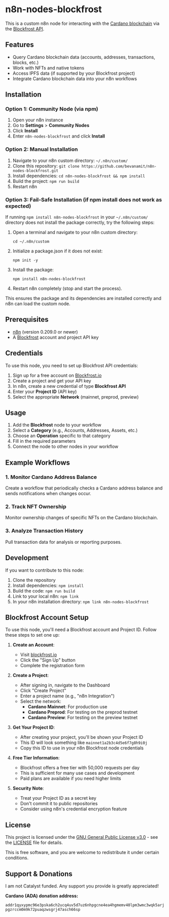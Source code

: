 # n8n-nodes-blockfrost

This is a custom n8n node for interacting with the [Cardano blockchain](https://cardano.org) via the [Blockfrost API](https://blockfrost.io).

## Features

- Query Cardano blockchain data (accounts, addresses, transactions, blocks, etc.)
- Work with NFTs and native tokens
- Access IPFS data (if supported by your Blockfrost project)
- Integrate Cardano blockchain data into your n8n workflows

## Installation

### Option 1: Community Node (via npm)

1. Open your n8n instance
2. Go to **Settings** > **Community Nodes**
3. Click **Install**
4. Enter `n8n-nodes-blockfrost` and click **Install**

### Option 2: Manual Installation

1. Navigate to your n8n custom directory: `~/.n8n/custom/`
2. Clone this repository: `git clone https://github.com/bevanamit/n8n-nodes-blockfrost.git`
3. Install dependencies: `cd n8n-nodes-blockfrost && npm install`
4. Build the project: `npm run build`
5. Restart n8n

### Option 3: Fail-Safe Installation (if npm install does not work as expected)

If running `npm install n8n-nodes-blockfrost` in your `~/.n8n/custom/` directory does not install the package correctly, try the following steps:

1. Open a terminal and navigate to your n8n custom directory:
   ```
   cd ~/.n8n/custom
   ```
2. Initialize a package.json if it does not exist:
   ```
   npm init -y
   ```
3. Install the package:
   ```
   npm install n8n-nodes-blockfrost
   ```
4. Restart n8n completely (stop and start the process).

This ensures the package and its dependencies are installed correctly and n8n can load the custom node.

## Prerequisites

- [n8n](https://n8n.io/) (version 0.209.0 or newer)
- A [Blockfrost](https://blockfrost.io) account and project API key

## Credentials

To use this node, you need to set up Blockfrost API credentials:

1. Sign up for a free account on [Blockfrost.io](https://blockfrost.io)
2. Create a project and get your API key
3. In n8n, create a new credential of type **Blockfrost API**
4. Enter your **Project ID** (API key)
5. Select the appropriate **Network** (mainnet, preprod, preview)

## Usage

1. Add the **Blockfrost** node to your workflow
2. Select a **Category** (e.g., Accounts, Addresses, Assets, etc.)
3. Choose an **Operation** specific to that category
4. Fill in the required parameters
5. Connect the node to other nodes in your workflow

## Example Workflows

### 1. Monitor Cardano Address Balance

Create a workflow that periodically checks a Cardano address balance and sends notifications when changes occur.

### 2. Track NFT Ownership

Monitor ownership changes of specific NFTs on the Cardano blockchain.

### 3. Analyze Transaction History

Pull transaction data for analysis or reporting purposes.

## Development

If you want to contribute to this node:

1. Clone the repository
2. Install dependencies: `npm install`
3. Build the code: `npm run build`
4. Link to your local n8n: `npm link`
5. In your n8n installation directory: `npm link n8n-nodes-blockfrost`

## Blockfrost Account Setup

To use this node, you'll need a Blockfrost account and Project ID. Follow these steps to set one up:

1. **Create an Account**:
   - Visit [blockfrost.io](https://blockfrost.io/)
   - Click the "Sign Up" button
   - Complete the registration form

2. **Create a Project**:
   - After signing in, navigate to the Dashboard
   - Click "Create Project"
   - Enter a project name (e.g., "n8n Integration")
   - Select the network:
     - **Cardano Mainnet**: For production use
     - **Cardano Preprod**: For testing on the preprod testnet
     - **Cardano Preview**: For testing on the preview testnet

3. **Get Your Project ID**:
   - After creating your project, you'll be shown your Project ID
   - This ID will look something like `mainnet1a2b3c4d5e6f7g8h9i0j`
   - Copy this ID to use in your n8n Blockfrost node credentials

4. **Free Tier Information**:
   - Blockfrost offers a free tier with 50,000 requests per day
   - This is sufficient for many use cases and development
   - Paid plans are available if you need higher limits

5. **Security Note**:
   - Treat your Project ID as a secret key
   - Don't commit it to public repositories
   - Consider using n8n's credential encryption feature

## License

This project is licensed under the [GNU General Public License v3.0](LICENSE) - see the [LICENSE](LICENSE) file for details.

This is free software, and you are welcome to redistribute it under certain conditions.
## Support & Donations

I am not Catalyst funded. Any support you provide is greatly appreciated!

**Cardano (ADA) donation address:**

`addr1qyxypmc96e3pska6ch2ucq4uv5d7uz6nhpgcne4ea4hgmemv40lpm3wmc3wqk5arjpgzrccm0m9k72puaqzwsgrj47asch66sp`